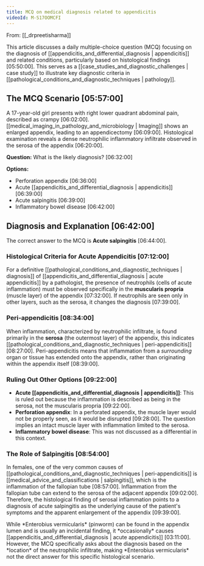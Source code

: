 ```yaml
---
title: MCQ on medical diagnosis related to appendicitis
videoId: M-S17OOMCFI
---
```


From: [[_drpreetisharma]] <br/> 

This article discusses a daily multiple-choice question (MCQ) focusing on the diagnosis of [[appendicitis_and_differential_diagnosis | appendicitis]] and related conditions, particularly based on histological findings <a class="yt-timestamp" data-t="05:50:00">[05:50:00]</a>. This serves as a [[case_studies_and_diagnostic_challenges | case study]] to illustrate key diagnostic criteria in [[pathological_conditions_and_diagnostic_techniques | pathology]].

## The MCQ Scenario <a class="yt-timestamp" data-t="05:57:00">[05:57:00]</a>

A 17-year-old girl presents with right lower quadrant abdominal pain, described as crampy <a class="yt-timestamp" data-t="06:02:00">[06:02:00]</a>. [[medical_imaging_in_pathology_and_microbiology | Imaging]] shows an enlarged appendix, leading to an appendicectomy <a class="yt-timestamp" data-t="06:09:00">[06:09:00]</a>. Histological examination reveals a dense neutrophilic inflammatory infiltrate observed in the serosa of the appendix <a class="yt-timestamp" data-t="06:20:00">[06:20:00]</a>.

**Question:** What is the likely diagnosis? <a class="yt-timestamp" data-t="06:32:00">[06:32:00]</a>

**Options:**
*   Perforation appendix <a class="yt-timestamp" data-t="06:36:00">[06:36:00]</a>
*   Acute [[appendicitis_and_differential_diagnosis | appendicitis]] <a class="yt-timestamp" data-t="06:39:00">[06:39:00]</a>
*   Acute salpingitis <a class="yt-timestamp" data-t="06:39:00">[06:39:00]</a>
*   Inflammatory bowel disease <a class="yt-timestamp" data-t="06:42:00">[06:42:00]</a>

## Diagnosis and Explanation <a class="yt-timestamp" data-t="06:42:00">[06:42:00]</a>

The correct answer to the MCQ is **Acute salpingitis** <a class="yt-timestamp" data-t="06:44:00">[06:44:00]</a>.

### Histological Criteria for Acute Appendicitis <a class="yt-timestamp" data-t="07:12:00">[07:12:00]</a>

For a definitive [[pathological_conditions_and_diagnostic_techniques | diagnosis]] of [[appendicitis_and_differential_diagnosis | acute appendicitis]] by a pathologist, the presence of neutrophils (cells of acute inflammation) must be observed specifically in the **muscularis propria** (muscle layer) of the appendix <a class="yt-timestamp" data-t="07:32:00">[07:32:00]</a>. If neutrophils are seen only in other layers, such as the serosa, it changes the diagnosis <a class="yt-timestamp" data-t="07:39:00">[07:39:00]</a>.

### Peri-appendicitis <a class="yt-timestamp" data-t="08:34:00">[08:34:00]</a>

When inflammation, characterized by neutrophilic infiltrate, is found primarily in the **serosa** (the outermost layer) of the appendix, this indicates [[pathological_conditions_and_diagnostic_techniques | peri-appendicitis]] <a class="yt-timestamp" data-t="08:27:00">[08:27:00]</a>. Peri-appendicitis means that inflammation from a *surrounding* organ or tissue has extended onto the appendix, rather than originating within the appendix itself <a class="yt-timestamp" data-t="08:39:00">[08:39:00]</a>.

### Ruling Out Other Options <a class="yt-timestamp" data-t="09:22:00">[09:22:00]</a>

*   **Acute [[appendicitis_and_differential_diagnosis | appendicitis]]**: This is ruled out because the inflammation is described as being in the serosa, not the muscularis propria <a class="yt-timestamp" data-t="09:22:00">[09:22:00]</a>.
*   **Perforation appendix**: In a perforated appendix, the muscle layer would not be properly seen, as it would be disrupted <a class="yt-timestamp" data-t="09:28:00">[09:28:00]</a>. The question implies an intact muscle layer with inflammation limited to the serosa.
*   **Inflammatory bowel disease**: This was not discussed as a differential in this context.

### The Role of Salpingitis <a class="yt-timestamp" data-t="08:54:00">[08:54:00]</a>

In females, one of the very common causes of [[pathological_conditions_and_diagnostic_techniques | peri-appendicitis]] is [[medical_advice_and_classifications | salpingitis]], which is the inflammation of the fallopian tube <a class="yt-timestamp" data-t="08:57:00">[08:57:00]</a>. Inflammation from the fallopian tube can extend to the serosa of the adjacent appendix <a class="yt-timestamp" data-t="09:02:00">[09:02:00]</a>. Therefore, the histological finding of serosal inflammation points to a diagnosis of acute salpingitis as the underlying cause of the patient's symptoms and the apparent enlargement of the appendix <a class="yt-timestamp" data-t="09:39:00">[09:39:00]</a>.

<div class="callout warning">
While *Enterobius vermicularis* (pinworm) can be found in the appendix lumen and is usually an incidental finding, it *occasionally* causes [[appendicitis_and_differential_diagnosis | acute appendicitis]] <a class="yt-timestamp" data-t="03:11:00">[03:11:00]</a>. However, the MCQ specifically asks about the diagnosis based on the *location* of the neutrophilic infiltrate, making *Enterobius vermicularis* not the direct answer for this specific histological scenario.
</div>